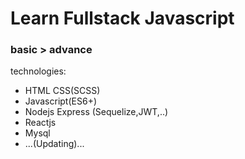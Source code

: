 # Learn Fullstack Javascript

### basic > advance

technologies:
  * HTML CSS(SCSS)
  * Javascript(ES6+)
  * Nodejs Express (Sequelize,JWT,..)
  * Reactjs
  * Mysql
  * ...(Updating)...
